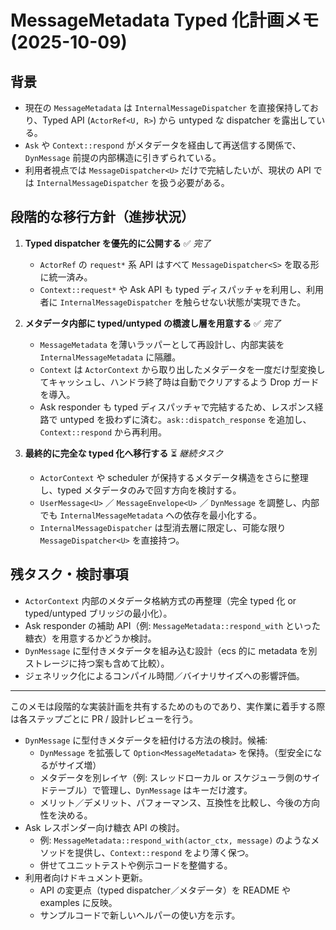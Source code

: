 # MessageMetadata Typed 化計画メモ (2025-10-09)

## 背景
- 現在の `MessageMetadata` は `InternalMessageDispatcher` を直接保持しており、Typed API (`ActorRef<U, R>`) から untyped な dispatcher を露出している。
- `Ask` や `Context::respond` がメタデータを経由して再送信する関係で、`DynMessage` 前提の内部構造に引きずられている。
- 利用者視点では `MessageDispatcher<U>` だけで完結したいが、現状の API では `InternalMessageDispatcher` を扱う必要がある。

## 段階的な移行方針（進捗状況）
1. **Typed dispatcher を優先的に公開する** ✅ *完了*
   - `ActorRef` の `request*` 系 API はすべて `MessageDispatcher<S>` を取る形に統一済み。
   - `Context::request*` や Ask API も typed ディスパッチャを利用し、利用者に `InternalMessageDispatcher` を触らせない状態が実現できた。

2. **メタデータ内部に typed/untyped の橋渡し層を用意する** ✅ *完了*
   - `MessageMetadata` を薄いラッパーとして再設計し、内部実装を `InternalMessageMetadata` に隔離。
   - `Context` は `ActorContext` から取り出したメタデータを一度だけ型変換してキャッシュし、ハンドラ終了時は自動でクリアするよう Drop ガードを導入。
   - Ask responder も typed ディスパッチャで完結するため、レスポンス経路で untyped を扱わずに済む。`ask::dispatch_response` を追加し、`Context::respond` から再利用。

3. **最終的に完全な typed 化へ移行する** ⏳ *継続タスク*
   - `ActorContext` や scheduler が保持するメタデータ構造をさらに整理し、typed メタデータのみで回す方向を検討する。
   - `UserMessage<U>` ／ `MessageEnvelope<U>` ／ `DynMessage` を調整し、内部でも `InternalMessageMetadata` への依存を最小化する。
   - `InternalMessageDispatcher` は型消去層に限定し、可能な限り `MessageDispatcher<U>` を直接持つ。

## 残タスク・検討事項
- `ActorContext` 内部のメタデータ格納方式の再整理（完全 typed 化 or typed/untyped ブリッジの最小化）。
- Ask responder の補助 API（例: `MessageMetadata::respond_with` といった糖衣）を用意するかどうか検討。
- `DynMessage` に型付きメタデータを組み込む設計（ecs 的に metadata を別ストレージに持つ案も含めて比較）。
- ジェネリック化によるコンパイル時間／バイナリサイズへの影響評価。

---
このメモは段階的な実装計画を共有するためのものであり、実作業に着手する際は各ステップごとに PR / 設計レビューを行う。
- `DynMessage` に型付きメタデータを紐付ける方法の検討。候補:
  - `DynMessage` を拡張して `Option<MessageMetadata>` を保持。（型安全になるがサイズ増）
  - メタデータを別レイヤ（例: スレッドローカル or スケジューラ側のサイドテーブル）で管理し、`DynMessage` はキーだけ渡す。
  - メリット／デメリット、パフォーマンス、互換性を比較し、今後の方向性を決める。
- Ask レスポンダー向け糖衣 API の検討。
  - 例: `MessageMetadata::respond_with(actor_ctx, message)` のようなメソッドを提供し、`Context::respond` をより薄く保つ。
  - 併せてユニットテストや例示コードを整備する。
- 利用者向けドキュメント更新。
  - API の変更点（typed dispatcher／メタデータ）を README や examples に反映。
  - サンプルコードで新しいヘルパーの使い方を示す。
